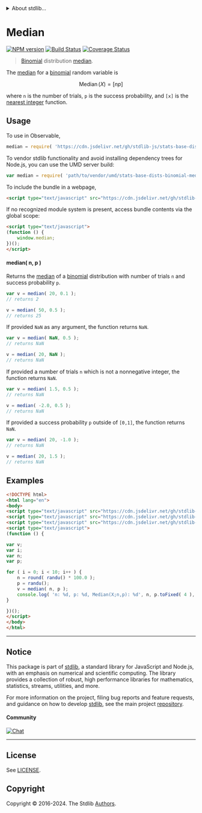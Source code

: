 <!--

@license Apache-2.0

Copyright (c) 2018 The Stdlib Authors.

Licensed under the Apache License, Version 2.0 (the "License");
you may not use this file except in compliance with the License.
You may obtain a copy of the License at

   http://www.apache.org/licenses/LICENSE-2.0

Unless required by applicable law or agreed to in writing, software
distributed under the License is distributed on an "AS IS" BASIS,
WITHOUT WARRANTIES OR CONDITIONS OF ANY KIND, either express or implied.
See the License for the specific language governing permissions and
limitations under the License.

-->


<details>
  <summary>
    About stdlib...
  </summary>
  <p>We believe in a future in which the web is a preferred environment for numerical computation. To help realize this future, we've built stdlib. stdlib is a standard library, with an emphasis on numerical and scientific computation, written in JavaScript (and C) for execution in browsers and in Node.js.</p>
  <p>The library is fully decomposable, being architected in such a way that you can swap out and mix and match APIs and functionality to cater to your exact preferences and use cases.</p>
  <p>When you use stdlib, you can be absolutely certain that you are using the most thorough, rigorous, well-written, studied, documented, tested, measured, and high-quality code out there.</p>
  <p>To join us in bringing numerical computing to the web, get started by checking us out on <a href="https://github.com/stdlib-js/stdlib">GitHub</a>, and please consider <a href="https://opencollective.com/stdlib">financially supporting stdlib</a>. We greatly appreciate your continued support!</p>
</details>

# Median

[![NPM version][npm-image]][npm-url] [![Build Status][test-image]][test-url] [![Coverage Status][coverage-image]][coverage-url] <!-- [![dependencies][dependencies-image]][dependencies-url] -->

> [Binomial][binomial-distribution] distribution [median][median].

<!-- Section to include introductory text. Make sure to keep an empty line after the intro `section` element and another before the `/section` close. -->

<section class="intro">

The [median][median] for a [binomial][binomial-distribution] random variable is

<!-- <equation class="equation" label="eq:binomial_median" align="center" raw="\operatorname{Median}\left( X \right) = [ n p ]" alt="Median for a binomial distribution."> -->

```math
\mathop{\mathrm{Median}}\left( X \right) = [ n p ]
```

<!-- <div class="equation" align="center" data-raw-text="\operatorname{Median}\left( X \right) = [ n p ]" data-equation="eq:binomial_median">
    <img src="https://cdn.jsdelivr.net/gh/stdlib-js/stdlib@51534079fef45e990850102147e8945fb023d1d0/lib/node_modules/@stdlib/stats/base/dists/binomial/median/docs/img/equation_binomial_median.svg" alt="Median for a binomial distribution.">
    <br>
</div> -->

<!-- </equation> -->

where `n` is the number of trials, `p` is the success probability, and `[x]` is the [nearest integer][nearest-integer] function.

</section>

<!-- /.intro -->

<!-- Package usage documentation. -->



<section class="usage">

## Usage

To use in Observable,

```javascript
median = require( 'https://cdn.jsdelivr.net/gh/stdlib-js/stats-base-dists-binomial-median@umd/browser.js' )
```

To vendor stdlib functionality and avoid installing dependency trees for Node.js, you can use the UMD server build:

```javascript
var median = require( 'path/to/vendor/umd/stats-base-dists-binomial-median/index.js' )
```

To include the bundle in a webpage,

```html
<script type="text/javascript" src="https://cdn.jsdelivr.net/gh/stdlib-js/stats-base-dists-binomial-median@umd/browser.js"></script>
```

If no recognized module system is present, access bundle contents via the global scope:

```html
<script type="text/javascript">
(function () {
    window.median;
})();
</script>
```

#### median( n, p )

Returns the [median][median] of a [binomial][binomial-distribution] distribution with number of trials `n` and success probability `p`.

```javascript
var v = median( 20, 0.1 );
// returns 2

v = median( 50, 0.5 );
// returns 25
```

If provided `NaN` as any argument, the function returns `NaN`.

```javascript
var v = median( NaN, 0.5 );
// returns NaN

v = median( 20, NaN );
// returns NaN
```

If provided a number of trials `n` which is not a nonnegative integer, the function returns `NaN`.

```javascript
var v = median( 1.5, 0.5 );
// returns NaN

v = median( -2.0, 0.5 );
// returns NaN
```

If provided a success probability `p` outside of `[0,1]`, the function returns `NaN`.

```javascript
var v = median( 20, -1.0 );
// returns NaN

v = median( 20, 1.5 );
// returns NaN
```

</section>

<!-- /.usage -->

<!-- Package usage notes. Make sure to keep an empty line after the `section` element and another before the `/section` close. -->

<section class="notes">

</section>

<!-- /.notes -->

<!-- Package usage examples. -->

<section class="examples">

## Examples

<!-- eslint no-undef: "error" -->

```html
<!DOCTYPE html>
<html lang="en">
<body>
<script type="text/javascript" src="https://cdn.jsdelivr.net/gh/stdlib-js/random-base-randu@umd/browser.js"></script>
<script type="text/javascript" src="https://cdn.jsdelivr.net/gh/stdlib-js/math-base-special-round@umd/browser.js"></script>
<script type="text/javascript" src="https://cdn.jsdelivr.net/gh/stdlib-js/stats-base-dists-binomial-median@umd/browser.js"></script>
<script type="text/javascript">
(function () {

var v;
var i;
var n;
var p;

for ( i = 0; i < 10; i++ ) {
    n = round( randu() * 100.0 );
    p = randu();
    v = median( n, p );
    console.log( 'n: %d, p: %d, Median(X;n,p): %d', n, p.toFixed( 4 ), v.toFixed( 4 ) );
}

})();
</script>
</body>
</html>
```

</section>

<!-- /.examples -->

<!-- Section to include cited references. If references are included, add a horizontal rule *before* the section. Make sure to keep an empty line after the `section` element and another before the `/section` close. -->

<section class="references">

</section>

<!-- /.references -->

<!-- Section for related `stdlib` packages. Do not manually edit this section, as it is automatically populated. -->

<section class="related">

</section>

<!-- /.related -->

<!-- Section for all links. Make sure to keep an empty line after the `section` element and another before the `/section` close. -->


<section class="main-repo" >

* * *

## Notice

This package is part of [stdlib][stdlib], a standard library for JavaScript and Node.js, with an emphasis on numerical and scientific computing. The library provides a collection of robust, high performance libraries for mathematics, statistics, streams, utilities, and more.

For more information on the project, filing bug reports and feature requests, and guidance on how to develop [stdlib][stdlib], see the main project [repository][stdlib].

#### Community

[![Chat][chat-image]][chat-url]

---

## License

See [LICENSE][stdlib-license].


## Copyright

Copyright &copy; 2016-2024. The Stdlib [Authors][stdlib-authors].

</section>

<!-- /.stdlib -->

<!-- Section for all links. Make sure to keep an empty line after the `section` element and another before the `/section` close. -->

<section class="links">

[npm-image]: http://img.shields.io/npm/v/@stdlib/stats-base-dists-binomial-median.svg
[npm-url]: https://npmjs.org/package/@stdlib/stats-base-dists-binomial-median

[test-image]: https://github.com/stdlib-js/stats-base-dists-binomial-median/actions/workflows/test.yml/badge.svg?branch=v0.2.2
[test-url]: https://github.com/stdlib-js/stats-base-dists-binomial-median/actions/workflows/test.yml?query=branch:v0.2.2

[coverage-image]: https://img.shields.io/codecov/c/github/stdlib-js/stats-base-dists-binomial-median/main.svg
[coverage-url]: https://codecov.io/github/stdlib-js/stats-base-dists-binomial-median?branch=main

<!--

[dependencies-image]: https://img.shields.io/david/stdlib-js/stats-base-dists-binomial-median.svg
[dependencies-url]: https://david-dm.org/stdlib-js/stats-base-dists-binomial-median/main

-->

[chat-image]: https://img.shields.io/gitter/room/stdlib-js/stdlib.svg
[chat-url]: https://app.gitter.im/#/room/#stdlib-js_stdlib:gitter.im

[stdlib]: https://github.com/stdlib-js/stdlib

[stdlib-authors]: https://github.com/stdlib-js/stdlib/graphs/contributors

[umd]: https://github.com/umdjs/umd
[es-module]: https://developer.mozilla.org/en-US/docs/Web/JavaScript/Guide/Modules

[deno-url]: https://github.com/stdlib-js/stats-base-dists-binomial-median/tree/deno
[deno-readme]: https://github.com/stdlib-js/stats-base-dists-binomial-median/blob/deno/README.md
[umd-url]: https://github.com/stdlib-js/stats-base-dists-binomial-median/tree/umd
[umd-readme]: https://github.com/stdlib-js/stats-base-dists-binomial-median/blob/umd/README.md
[esm-url]: https://github.com/stdlib-js/stats-base-dists-binomial-median/tree/esm
[esm-readme]: https://github.com/stdlib-js/stats-base-dists-binomial-median/blob/esm/README.md
[branches-url]: https://github.com/stdlib-js/stats-base-dists-binomial-median/blob/main/branches.md

[stdlib-license]: https://raw.githubusercontent.com/stdlib-js/stats-base-dists-binomial-median/main/LICENSE

[binomial-distribution]: https://en.wikipedia.org/wiki/Binomial_distribution

[median]: https://en.wikipedia.org/wiki/Median

[nearest-integer]: https://en.wikipedia.org/wiki/Nearest_integer_function

</section>

<!-- /.links -->
